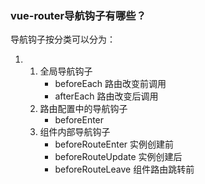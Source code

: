 ### vue-router导航钩子有哪些？

导航钩子按分类可以分为：

1. 1. 全局导航钩子
      - beforeEach 路由改变前调用
      - afterEach 路由改变后调用
   2. 路由配置中的导航钩子
      - beforeEnter
   3. 组件内部导航钩子
      - beforeRouteEnter 实例创建前
      - beforeRouteUpdate 实例创建后
      - beforeRouteLeave 组件路由跳转前
